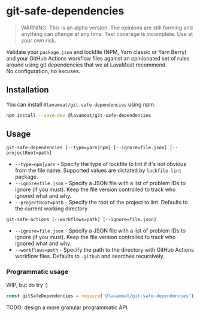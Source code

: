 # git-safe-dependencies

> WARNING: This is an alpha version. The opinions are still forming and anything can change at any time. Test coverage is incomplete. Use at your own risk.

Validate your `package.json` and lockfile (NPM, Yarn classic or Yarn Berry) and your GitHub Actions workflow files against an opinionated set of rules around using git dependencies that we at LavaMoat recommend.  
No configuration, no excuses.

## Installation

You can install `@lavamoat/git-safe-dependencies` using npm:

```sh
npm install --save-dev @lavamoat/git-safe-dependencies
```

## Usage

```
git-safe-dependencies [--type=yarn|npm] [--ignore=file.json] [--projectRoot=path]
```

- `--type=npm|yarn` - Specify the type of lockfile to lint if it's not obvious from the file name. Supported values are dictated by `lockfile-lint` package.
- `--ignore=file.json` - Specify a JSON file with a list of problem IDs to ignore (if you must). Keep the file version controlled to track who ignored what and why.
- `--projectRoot=path` - Specify the root of the project to lint. Defaults to the current working directory.

```
git-safe-actions [--workflows=path] [--ignore=file.json]
```

- `--ignore=file.json` - Specify a JSON file with a list of problem IDs to ignore (if you must). Keep the file version controlled to track who ignored what and why.
- `--workflows=path` - Specify the path to the directory with GitHub Actions workflow files. Defaults to `.github` and searches recursively.

### Programmatic usage

WIP, but do try :)

```js
const gitSafeDependencies = require('@lavamoat/git-safe-dependencies')
```

TODO: design a more granular programmatic API
